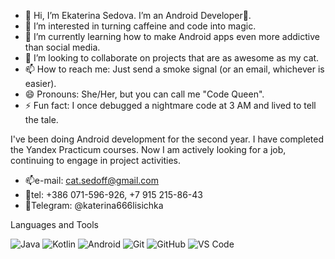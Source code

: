 - 👋 Hi, I’m Ekaterina Sedova. I’m an Android Developer📱.
- 👀 I’m interested in turning caffeine and code into magic.
- 🌱 I’m currently learning how to make Android apps even more addictive than social media.
- 💞️ I’m looking to collaborate on projects that are as awesome as my cat.
- 📫 How to reach me: Just send a smoke signal (or an email, whichever is easier).
- 😄 Pronouns: She/Her, but you can call me "Code Queen".
- ⚡ Fun fact: I once debugged a nightmare code at 3 AM and lived to tell the tale.

I've been doing Android development for the second year. 
I have completed the Yandex Practicum courses. 
Now I am actively looking for a job, continuing to engage in project activities.

- 📫e-mail: cat.sedoff@gmail.com 
- 📱tel: +386 071-596-926, +7 915 215-86-43
- 👋Telegram: @katerina666lisichka

 Languages and Tools

![Java](https://img.shields.io/badge/Java-ED8B00?style=for-the-badge&logo=java&logoColor=white)
![Kotlin](https://img.shields.io/badge/Kotlin-0095D5?style=for-the-badge&logo=kotlin&logoColor=white)
![Android](https://img.shields.io/badge/Android-3DDC84?style=for-the-badge&logo=android&logoColor=white)
![Git](https://img.shields.io/badge/Git-F05032?style=for-the-badge&logo=git&logoColor=white)
![GitHub](https://img.shields.io/badge/GitHub-181717?style=for-the-badge&logo=github&logoColor=white)
![VS Code](https://img.shields.io/badge/VS%20Code-007ACC?style=for-the-badge&logo=visual-studio-code&logoColor=white)


<!---
Eka666Sed/Eka666Sed is a ✨ special ✨ repository because its `README.md` (this file) appears on your GitHub profile.
You can click the Preview link to take a look at your changes.
--->
